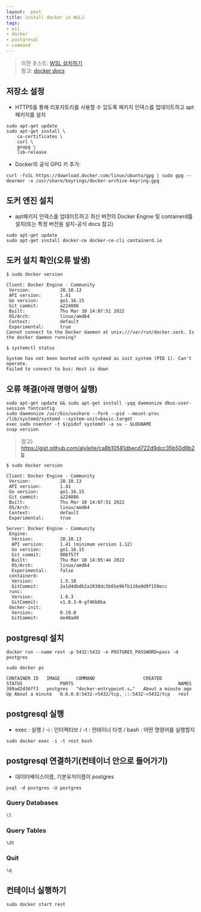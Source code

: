 ```yaml
---
layout:  post
title: install docker in WSL2
tags:
- wsl
- docker
- postgresql
- command
---
```


> 이전 포스트: [WSL 설치하기](https://joelweon.github.io/2021/08/31/wsl-install.html)  
> 참고: [docker docs](https://docs.docker.com/engine/install/ubuntu/)


## 저장소 설정
- HTTPS를 통해 리포지토리를 사용할 수 있도록 패키지 인덱스를 업데이트하고 apt패키지를 설치
```shell
sudo apt-get update
sudo apt-get install \
    ca-certificates \
    curl \
    gnupg \
    lsb-release
```
- Docker의 공식 GPG 키 추가:
```shell
curl -fsSL https://download.docker.com/linux/ubuntu/gpg | sudo gpg --dearmor -o /usr/share/keyrings/docker-archive-keyring.gpg
```

## 도커 엔진 설치
- apt패키지 인덱스를 업데이트하고 최신 버전의 Docker Engine 및 containerd를 설치(또는 특정 버전을 설치-공식 docs 참고)
```shell
sudo apt-get update
sudo apt-get install docker-ce docker-ce-cli containerd.io
```

## 도커 설치 확인(오류 발생)
```shell
$ sudo docker version

Client: Docker Engine - Community
 Version:           20.10.13
 API version:       1.41
 Go version:        go1.16.15
 Git commit:        a224086
 Built:             Thu Mar 10 14:07:51 2022
 OS/Arch:           linux/amd64
 Context:           default
 Experimental:      true
Cannot connect to the Docker daemon at unix:///var/run/docker.sock. Is the docker daemon running?

$ systemctl status

System has not been booted with systemd as init system (PID 1). Can't operate.
Failed to connect to bus: Host is down
```

## 오류 해결(아래 명령어 실행)
```shell
sudo apt-get update && sudo apt-get install -yqq daemonize dbus-user-session fontconfig
sudo daemonize /usr/bin/unshare --fork --pid --mount-proc /lib/systemd/systemd --system-unit=basic.target
exec sudo nsenter -t $(pidof systemd) -a su - $LOGNAME
snap version
```
> 참고) https://gist.github.com/alyleite/ca8b10581dbecd722d9dcc35b50d9b2b

```shell
$ sudo docker version

Client: Docker Engine - Community
 Version:           20.10.13
 API version:       1.41
 Go version:        go1.16.15
 Git commit:        a224086
 Built:             Thu Mar 10 14:07:51 2022
 OS/Arch:           linux/amd64
 Context:           default
 Experimental:      true

Server: Docker Engine - Community
 Engine:
  Version:          20.10.13
  API version:      1.41 (minimum version 1.12)
  Go version:       go1.16.15
  Git commit:       906f57f
  Built:            Thu Mar 10 14:05:44 2022
  OS/Arch:          linux/amd64
  Experimental:     false
 containerd:
  Version:          1.5.10
  GitCommit:        2a1d4dbdb2a1030dc5b01e96fb110a9d9f150ecc
 runc:
  Version:          1.0.3
  GitCommit:        v1.0.3-0-gf46b6ba
 docker-init:
  Version:          0.19.0
  GitCommit:        de40ad0
```

## postgresql 설치

```shell
docker run --name rest -p 5432:5432 -e POSTGRES_PASSWORD=pass -d postgres
```
```shell
sudo docker ps

CONTAINER ID   IMAGE      COMMAND                  CREATED              STATUS              PORTS                                       NAMES
389ad2d36ff3   postgres   "docker-entrypoint.s…"   About a minute ago   Up About a minute   0.0.0.0:5432->5432/tcp, :::5432->5432/tcp   rest
```

## postgresql 실행
- exec : 실행 / -i : 인터렉티브 / -t : 컨테이너 타겟 / bash : 어떤 명령어를 실행할지
```shell
sudo docker exec -i -t rest bash
```

## postgresql 연결하기(컨테이너 안으로 들어가기)
- 데이터베이스이름, 기본유저이름이 postgres
```shell
psql -d postgres -U postgres
```

### Query Databases
```
\l
```

### Query Tables
```
\dt
```

### Quit
```
\q
```

## 컨테이너 실행하기
```shell
sudo docker start rest
```
